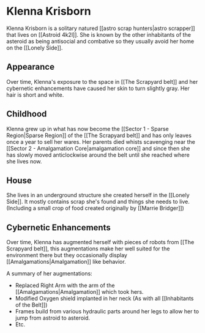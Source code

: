 # Klenna Krisborn

Klenna Krisborn is a solitary natured [[astro scrap hunters|astro scrapper]] that lives on [[Astroid 4k2l]]. She is known by the other inhabitants of the asteroid as being antisocial and combative so they usually avoid her home on the [[Lonely Side]].

## Appearance

Over time, Klenna's exposure to the space in [[The Scrapyard belt]] and her cybernetic enhancements have caused her skin to turn slightly gray. Her hair is short and white.

## Childhood

Klenna grew up in what has now become the [[Sector 1 - Sparse Region|Sparse Region]] of the [[The Scrapyard belt]] and has only leaves once a year to sell her wares. Her parents died whists scavenging near the [[Sector 2 - Amalgamation Core|amalgamation core]] and since then she has slowly moved anticlockwise around the belt until she reached where she lives now.

## House

She lives in an underground structure she created herself in the [[Lonely Side]]. It mostly contains scrap she's found and things she needs to live. (Including a small crop of food created originally by [[Marrie Bridger]])

## Cybernetic Enhancements

Over time, Klenna has augmented herself with pieces of robots from [[The Scrapyard belt]], this augmentations make her well suited for the environment there but they occasionally display [[Amalgamations|Amalgamation]] like behavior.

A summary of her augmentations:

- Replaced Right Arm with the arm of the [[Amalgamations|Amalgamation]] which took hers.
- Modified Oxygen shield implanted in her neck (As with all [[Inhabitants of the Belt]])
- Frames build from various hydraulic parts around her legs to allow her to jump from astroid to asteroid.
- Etc.
